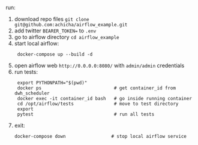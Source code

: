 run:

1. download repo files `git clone git@github.com:achicha/airflow_example.git`
2. add twitter `BEARER_TOKEN=` to `.env`
3. go to airflow directory `cd airflow_example`
4. start local airflow:
   ```shell
    docker-compose up --build -d
    ```
5. open airflow web `http://0.0.0.0:8080/` with `admin/admin` credentials
6. run tests:
   ```shell
    export PYTHONPATH="$(pwd)"
    docker ps                           # get container_id from dwh_scheduler
    docker exec -it container_id bash   # go inside running container
    cd /opt/airflow/tests               # move to test directory
    export 
    pytest                              # run all tests
   ```
7. exit:
    ```shell
    docker-compose down                 # stop local airflow service
    ```
